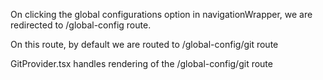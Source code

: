 On clicking the global configurations option in navigationWrapper, we are redirected to /global-config route.

On this route, by default we are routed to /global-config/git route

GitProvider.tsx handles rendering of the /global-config/git route